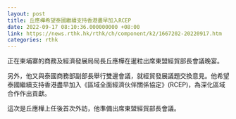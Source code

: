 ```yaml
---
layout: post
title: 丘應樺希望泰國繼續支持香港盡早加入RCEP
date: 2022-09-17 08:10:36.000000000 +08:00
link: https://news.rthk.hk/rthk/ch/component/k2/1667202-20220917.htm
categories: rthk
---
```


正在柬埔寨的商務及經濟發展局局長丘應樺在暹粒出席東盟經貿部長會議晚宴。

另外，他又與泰國商務部副部長舉行雙邊會議，就經貿發展議題交換意見。他希望泰國繼續支持香港盡早加入《區域全面經濟伙伴關係協定》(RCEP)，為深化區域合作作出貢獻。

這次是丘應樺上任後首次外訪，他準備出席東盟經貿部長會議。
